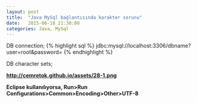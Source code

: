 ```yaml
---
layout: post
title:  "Java MySql bağlantısında karakter sorunu"
date:   2015-06-18 21:30:00
categories: Java, MySql
---
```


DB connection;
{% highlight sql %}
jdbc:mysql://localhost:3306/dbname?user=root&password=
{% endhighlight %}

DB character sets;

<b><a href="http://cemretok.github.io/assets/28-1.png">http://cemretok.github.io/assets/28-1.png</a><b><br>

Eclipse kullanılıyorsa, <b>Run>Run Configurations>Common>Encoding>Other>UTF-8<b>




